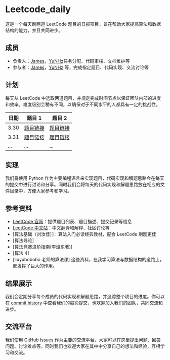 # Leetcode_daily

这是一个每天刷两道 LeetCode 题目的日报项目，旨在帮助大家提高算法和数据结构的能力，并且共同进步。

## 成员

- 负责人：[James](https://github.com/leejamesss)，[YuNHz](https://github.com/YuNHz)任务分配、代码审核、文档维护等
- 参与者：[James](https://github.com/leejamesss)，[YuNHz](https://github.com/YuNHz) 等，完成指定题目、代码实现、交流讨论等

## 计划

每天从 LeetCode 中选取两道题目，并规定完成时间节点以保证团队内部的进度和效率。难度级别会稍有不同，以确保对于不同水平的人都具有一定的挑战性。

| 日期 | 题目 1 | 题目 2 |
| --- | --- | --- |
| 3.30 | [题目链接](https://leetcode.cn/problems/two-sum/) | [题目链接](https://leetcode.cn/problems/add-two-numbers/) |
| 3.31 | [题目链接](https://leetcode.cn/problems/longest-substring-without-repeating-characters/) | [题目链接](https://leetcode.cn/problems/median-of-two-sorted-arrays/) |
| ... | ... | ... |

## 实现

我们将使用 Python 作为主要编程语言来实现题目，代码实现和解题思路会在每天的提交中进行讨论和分享。同时我们会将每天的代码实现和解题思路放在相应的文件目录中，方便大家参考和学习。

## 参考资料

- [LeetCode 官网](https://leetcode.com/)：提供题目列表、题目描述、提交记录等信息
- [LeetCode 中文站](https://leetcode-cn.com/)：中文翻译和解释、社区讨论等
- [算法基础（刘汝佳）]：算法入门必读经典教材，配合 LeetCode 刷题更佳
- [算法导论]
- [算法竞赛进阶指南(李煜东著)]
- [算法 4]
- [liuyubobobo 老师的算法课]
这些资料，在我学习算法与数据结构的道路上，都发挥了巨大的作用。



## 结果展示

我们会定期分享每个成员的代码实现和解题思路，并追踪整个项目的进度。你可以在 [commit history](https://github.com/leejamesss/Leetcode_daily/commits/main) 中查看我们的每次提交，也欢迎加入我们的团队，共同交流和进步。

## 交流平台

我们使用 [GitHub Issues](https://github.com/leejamesss/Leetcode_daily/issues) 作为主要的交流平台，大家可以在这里提出问题、回答问题、讨论难点等。同时我们也欢迎大家在其中中分享自己的想法和经验，互相学习和交流。
